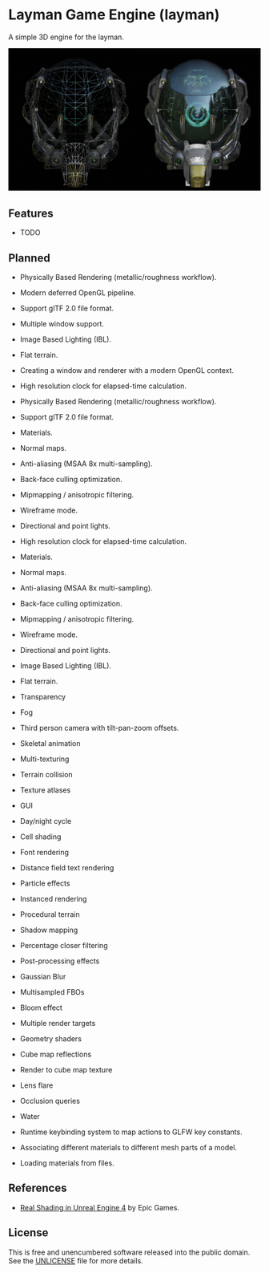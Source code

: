 # Layman Game Engine (layman)

A simple 3D engine for the layman.

![Screenshot](docs/screenshot.png)

## Features

- TODO

## Planned

- Physically Based Rendering (metallic/roughness workflow).
- Modern deferred OpenGL pipeline.
- Support glTF 2.0 file format.
- Multiple window support.

- Image Based Lighting (IBL).
- Flat terrain.
- Creating a window and renderer with a modern OpenGL context.
- High resolution clock for elapsed-time calculation.
- Physically Based Rendering (metallic/roughness workflow).
- Support glTF 2.0 file format.
- Materials.
- Normal maps.
- Anti-aliasing (MSAA 8x multi-sampling).
- Back-face culling optimization.
- Mipmapping / anisotropic filtering.
- Wireframe mode.
- Directional and point lights.
- High resolution clock for elapsed-time calculation.
- Materials.
- Normal maps.
- Anti-aliasing (MSAA 8x multi-sampling).
- Back-face culling optimization.
- Mipmapping / anisotropic filtering.
- Wireframe mode.
- Directional and point lights.
- Image Based Lighting (IBL).
- Flat terrain.

- Transparency
- Fog
- Third person camera with tilt-pan-zoom offsets.
- Skeletal animation
- Multi-texturing
- Terrain collision
- Texture atlases
- GUI
- Day/night cycle
- Cell shading
- Font rendering
- Distance field text rendering
- Particle effects
- Instanced rendering
- Procedural terrain
- Shadow mapping
- Percentage closer filtering
- Post-processing effects
- Gaussian Blur
- Multisampled FBOs
- Bloom effect
- Multiple render targets
- Geometry shaders
- Cube map reflections
- Render to cube map texture
- Lens flare
- Occlusion queries
- Water
- Runtime keybinding system to map actions to GLFW key constants.
- Associating different materials to different mesh parts of a model.
- Loading materials from files.


## References

- [Real Shading in Unreal Engine 4](http://blog.selfshadow.com/publications/s2013-shading-course/karis/s2013_pbs_epic_notes_v2.pdf) by Epic Games.

## License

This is free and unencumbered software released into the public domain. See the [UNLICENSE](UNLICENSE) file for more details.
